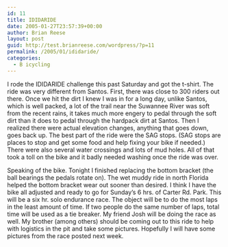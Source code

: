 ```yaml
---
id: 11
title: IDIDARIDE
date: 2005-01-27T23:57:39+00:00
author: Brian Reese
layout: post
guid: http://test.brianreese.com/wordpress/?p=11
permalink: /2005/01/ididaride/
categories:
  - B icycling
---
```

I rode the IDIDARIDE challenge this past Saturday and got the t-shirt. The ride was very different from Santos. First, there was close to 300 riders out there. Once we hit the dirt I knew I was in for a long day, unlike Santos, which is well packed, a lot of the trail near the Suwannee River was soft from the recent rains, it takes much more engery to pedal through the soft dirt than it does to pedal through the hardpack dirt at Santos. Then I realized there were actual elevation changes, anything that goes down, goes back up. The best part of the ride were the SAG stops. (SAG stops are places to stop and get some food and help fixing your bike if needed.) There were also several water crossings and lots of mud holes. All of that took a toll on the bike and it badly needed washing once the ride was over.

Speaking of the bike. Tonight I finished replacing the bottom bracket (the ball bearings the pedals rotate on). The wet muddy ride in north Florida helped the bottom bracket wear out sooner than desired. I think I have the bike all adjusted and ready to go for Sunday&#8217;s 6 hrs. of Carter Rd. Park. This will be a six hr. solo endurance race. The object will be to do the most laps in the least amount of time. If two people do the same number of laps, total time will be used as a tie breaker. My friend Josh will be doing the race as well. My brother (among others) should be coming out to this ride to help with logistics in the pit and take some pictures. Hopefully I will have some pictures from the race posted next week.
